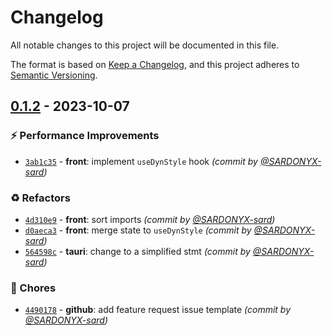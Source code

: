 # Changelog
All notable changes to this project will be documented in this file.

The format is based on [Keep a Changelog](https://keepachangelog.com/en/1.0.0/),
and this project adheres to [Semantic Versioning](https://semver.org/spec/v2.0.0.html).

## [0.1.2] - 2023-10-07
### :zap: Performance Improvements
- [`3ab1c35`](https://github.com/SARDONYX-sard/dar-to-oar/commit/3ab1c35aa69a6c95fb548f747f69bafb98c5b63e) - **front**: implement `useDynStyle` hook *(commit by [@SARDONYX-sard](https://github.com/SARDONYX-sard))*

### :recycle: Refactors
- [`4d310e9`](https://github.com/SARDONYX-sard/dar-to-oar/commit/4d310e9df68b3c8f66194760db10da1515584800) - **front**: sort imports *(commit by [@SARDONYX-sard](https://github.com/SARDONYX-sard))*
- [`d0aeca3`](https://github.com/SARDONYX-sard/dar-to-oar/commit/d0aeca324645c55633fdb91e30f38e2975aa74cd) - **front**: merge state to `useDynStyle` *(commit by [@SARDONYX-sard](https://github.com/SARDONYX-sard))*
- [`564598c`](https://github.com/SARDONYX-sard/dar-to-oar/commit/564598cf06cdef10c0906339fb4d72dcfdb51330) - **tauri**: change to a simplified stmt *(commit by [@SARDONYX-sard](https://github.com/SARDONYX-sard))*

### :wrench: Chores
- [`4490178`](https://github.com/SARDONYX-sard/dar-to-oar/commit/4490178193487fecb52d83605b47430b62924a28) - **github**: add feature request issue template *(commit by [@SARDONYX-sard](https://github.com/SARDONYX-sard))*


[0.1.2]: https://github.com/SARDONYX-sard/dar-to-oar/compare/0.1.1...0.1.2